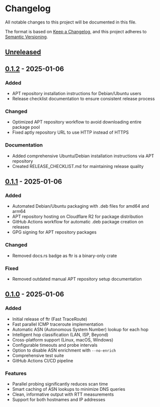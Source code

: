 # Changelog

All notable changes to this project will be documented in this file.

The format is based on [Keep a Changelog](https://keepachangelog.com/en/1.0.0/),
and this project adheres to [Semantic Versioning](https://semver.org/spec/v2.0.0.html).

## [Unreleased]

## [0.1.2] - 2025-01-06

### Added
- APT repository installation instructions for Debian/Ubuntu users
- Release checklist documentation to ensure consistent release process

### Changed
- Optimized APT repository workflow to avoid downloading entire package pool
- Fixed aptly repository URL to use HTTP instead of HTTPS

### Documentation
- Added comprehensive Ubuntu/Debian installation instructions via APT repository
- Created RELEASE_CHECKLIST.md for maintaining release quality

## [0.1.1] - 2025-01-06

### Added
- Automated Debian/Ubuntu packaging with .deb files for amd64 and arm64
- APT repository hosting on Cloudflare R2 for package distribution
- GitHub Actions workflow for automatic .deb package creation on releases
- GPG signing for APT repository packages

### Changed
- Removed docs.rs badge as ftr is a binary-only crate

### Fixed
- Removed outdated manual APT repository setup documentation

## [0.1.0] - 2025-01-06

### Added
- Initial release of ftr (Fast TraceRoute)
- Fast parallel ICMP traceroute implementation
- Automatic ASN (Autonomous System Number) lookup for each hop
- Intelligent hop classification (LAN, ISP, Beyond)
- Cross-platform support (Linux, macOS, Windows)
- Configurable timeouts and probe intervals
- Option to disable ASN enrichment with `--no-enrich`
- Comprehensive test suite
- GitHub Actions CI/CD pipeline

### Features
- Parallel probing significantly reduces scan time
- Smart caching of ASN lookups to minimize DNS queries
- Clean, informative output with RTT measurements
- Support for both hostnames and IP addresses

[Unreleased]: https://github.com/dweekly/ftr/compare/v0.1.2...HEAD
[0.1.2]: https://github.com/dweekly/ftr/compare/v0.1.1...v0.1.2
[0.1.1]: https://github.com/dweekly/ftr/compare/v0.1.0...v0.1.1
[0.1.0]: https://github.com/dweekly/ftr/releases/tag/v0.1.0